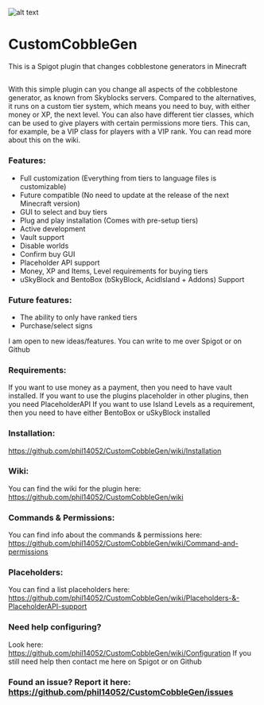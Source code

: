 ![alt text](https://www.spigotmc.org/attachments/headerv2-jpg.476352/g)
# CustomCobbleGen
This is a Spigot plugin that changes cobblestone generators in Minecraft
## 
With this simple plugin can you change all aspects of the cobblestone generator, as known from Skyblocks servers. Compared to the alternatives, it runs on a custom tier system, which means you need to buy, with either money or XP, the next level.​
You can also have different tier classes, which can be used to give players with certain permissions more tiers. This can, for example, be a VIP class for players with a VIP rank. You can read more about this on the wiki.

### Features:
- Full customization (Everything from tiers to language files is customizable)
- Future compatible (No need to update at the release of the next Minecraft version)
- GUI to select and buy tiers
- Plug and play installation (Comes with pre-setup tiers)
- Active development
- Vault support
- Disable worlds
- Confirm buy GUI
- Placeholder API support
- Money, XP and Items, Level requirements for buying tiers
- uSkyBlock and BentoBox (bSkyBlock, AcidIsland + Addons) Support

### Future features:
- The ability to only have ranked tiers
- Purchase/select signs

I am open to new ideas/features. You can write to me over Spigot or on Github

### Requirements:
If you want to use money as a payment, then you need to have vault installed.
If you want to use the plugins placeholder in other plugins, then you need PlaceholderAPI
If you want to use Island Levels as a requirement, then you need to have either BentoBox or uSkyBlock installed

### Installation:
https://github.com/phil14052/CustomCobbleGen/wiki/Installation

### Wiki:
You can find the wiki for the plugin here: https://github.com/phil14052/CustomCobbleGen/wiki

### Commands & Permissions:
You can find info about the commands & permissions here: https://github.com/phil14052/CustomCobbleGen/wiki/Command-and-permissions

### Placeholders:
You can find a list placeholders here:
https://github.com/phil14052/CustomCobbleGen/wiki/Placeholders-&-PlaceholderAPI-support

### Need help configuring?
Look here:
https://github.com/phil14052/CustomCobbleGen/wiki/Configuration
If you still need help then contact me here on Spigot or on Github

### Found an issue? Report it here: https://github.com/phil14052/CustomCobbleGen/issues
